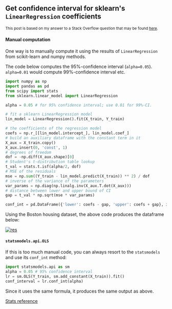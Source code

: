 ## Get confidence interval for sklearn's `LinearRegression` coefficients

<sup>This post is based on my answer to a Stack Overflow question that may be found [here](https://stackoverflow.com/a/74673133/19123103).</sup>

#### Manual computation

One way is to manually compute it using the results of `LinearRegression` from scikit-learn and numpy methods.

The code below computes the 95%-confidence interval (`alpha=0.05`). `alpha=0.01` would compute 99%-confidence interval etc.
```python
import numpy as np
import pandas as pd
from scipy import stats
from sklearn.linear_model import LinearRegression

alpha = 0.05 # for 95% confidence interval; use 0.01 for 99%-CI.

# fit a sklearn LinearRegression model
lin_model = LinearRegression().fit(X_train, Y_train)

# the coefficients of the regression model
coefs = np.r_[[lin_model.intercept_], lin_model.coef_]
# build an auxiliary dataframe with the constant term in it
X_aux = X_train.copy()
X_aux.insert(0, 'const', 1)
# degrees of freedom
dof = -np.diff(X_aux.shape)[0]
# Student's t-distribution table lookup
t_val = stats.t.isf(alpha/2, dof)
# MSE of the residuals
mse = np.sum((Y_train - lin_model.predict(X_train)) ** 2) / dof
# inverse of the variance of the parameters
var_params = np.diag(np.linalg.inv(X_aux.T.dot(X_aux)))
# distance between lower and upper bound of CI
gap = t_val * np.sqrt(mse * var_params)

conf_int = pd.DataFrame({'lower': coefs - gap, 'upper': coefs + gap}, index=X_aux.columns)
```
Using the Boston housing dataset, the above code produces the dataframe below:

[![res][1]][1]


#### `statsmodels.api.OLS`

If this is too much manual code, you can always resort to the `statsmodels` and use its `conf_int` method:

```python
import statsmodels.api as sm
alpha = 0.05 # 95% confidence interval
lr = sm.OLS(Y_train, sm.add_constant(X_train)).fit()
conf_interval = lr.conf_int(alpha)
```

Since it uses the same formula, it produces the same output as above.



[Stats reference][2]


  [1]: https://i.stack.imgur.com/jtUIL.png
  [2]: https://online.stat.psu.edu/stat415/lesson/7/7.5

